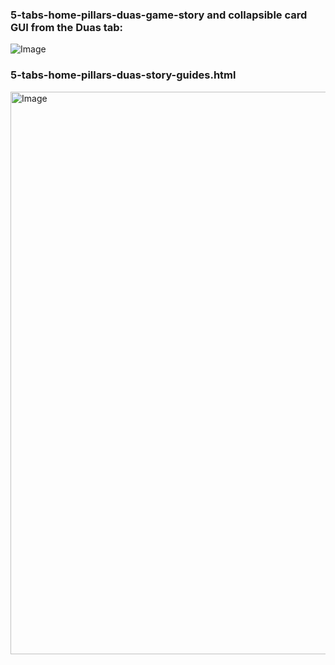 ### 5-tabs-home-pillars-duas-game-story and collapsible card GUI from the Duas tab:

![Image](https://github.com/user-attachments/assets/a7e44201-c611-4f0d-84a2-306ac28c9626)

### 5-tabs-home-pillars-duas-story-guides.html

<img width="1600" height="900" alt="Image" src="https://github.com/user-attachments/assets/a83a43af-55b6-4e68-9841-c53b0292d334" />
